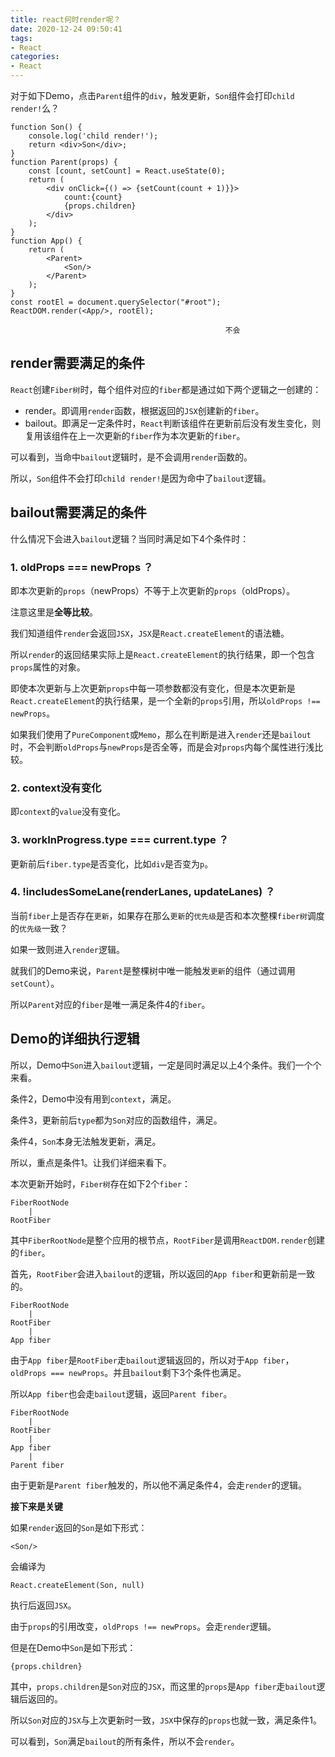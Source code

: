 ```yaml
---
title: react何时render呢？
date: 2020-12-24 09:50:41
tags:
- React
categories:
- React
---
```


对于如下Demo，点击`Parent`组件的`div`，触发更新，`Son`组件会打印`child render!`么？

```tsx
function Son() {  
    console.log('child render!');  
    return <div>Son</div>;
}
function Parent(props) {  
    const [count, setCount] = React.useState(0);  
    return (    
        <div onClick={() => {setCount(count + 1)}}>      
            count:{count}      
            {props.children}    
        </div>  
    );
}
function App() {  
    return (    
        <Parent>      
            <Son/>    
        </Parent>  
    );
}
const rootEl = document.querySelector("#root");
ReactDOM.render(<App/>, rootEl);
```

```
                                                不会    
```

## render需要满足的条件

`React`创建`Fiber树`时，每个组件对应的`fiber`都是通过如下两个逻辑之一创建的：

- render。即调用`render`函数，根据返回的`JSX`创建新的`fiber`。
- bailout。即满足一定条件时，`React`判断该组件在更新前后没有发生变化，则复用该组件在上一次更新的`fiber`作为本次更新的`fiber`。

可以看到，当命中`bailout`逻辑时，是不会调用`render`函数的。

所以，`Son`组件不会打印`child render!`是因为命中了`bailout`逻辑。

## bailout需要满足的条件

什么情况下会进入`bailout`逻辑？当同时满足如下4个条件时：

### 1. oldProps === newProps ？

即本次更新的`props`（newProps）不等于上次更新的`props`（oldProps）。

注意这里是**全等比较**。

我们知道组件`render`会返回`JSX`，`JSX`是`React.createElement`的语法糖。

所以`render`的返回结果实际上是`React.createElement`的执行结果，即一个包含`props`属性的对象。

即使本次更新与上次更新`props`中每一项参数都没有变化，但是本次更新是`React.createElement`的执行结果，是一个全新的`props`引用，所以`oldProps !== newProps`。

如果我们使用了`PureComponent`或`Memo`，那么在判断是进入`render`还是`bailout`时，不会判断`oldProps`与`newProps`是否全等，而是会对`props`内每个属性进行浅比较。

### 2. context没有变化

即`context`的`value`没有变化。

### 3. workInProgress.type === current.type ？

更新前后`fiber.type`是否变化，比如`div`是否变为`p`。

### 4. !includesSomeLane(renderLanes, updateLanes) ？

当前`fiber`上是否存在`更新`，如果存在那么`更新`的`优先级`是否和本次整棵`fiber树`调度的`优先级`一致？

如果一致则进入`render`逻辑。

就我们的Demo来说，`Parent`是整棵树中唯一能触发`更新`的组件（通过调用`setCount`）。

所以`Parent`对应的`fiber`是唯一满足条件4的`fiber`。

## Demo的详细执行逻辑

所以，Demo中`Son`进入`bailout`逻辑，一定是同时满足以上4个条件。我们一个个来看。

条件2，Demo中没有用到`context`，满足。

条件3，更新前后`type`都为`Son`对应的函数组件，满足。

条件4，`Son`本身无法触发更新，满足。

所以，重点是条件1。让我们详细来看下。

本次更新开始时，`Fiber树`存在如下2个`fiber`：

```
FiberRootNode      
	|  
RootFiber      
```

其中`FiberRootNode`是整个应用的根节点，`RootFiber`是调用`ReactDOM.render`创建的`fiber`。

首先，`RootFiber`会进入`bailout`的逻辑，所以返回的`App fiber`和更新前是一致的。

```
FiberRootNode      
	|  
RootFiber           
	| 
App fiber
```

由于`App fiber`是`RootFiber`走`bailout`逻辑返回的，所以对于`App fiber`，`oldProps === newProps`。并且`bailout`剩下3个条件也满足。

所以`App fiber`也会走`bailout`逻辑，返回`Parent fiber`。

```
FiberRootNode      
	|  
RootFiber           
	|   
App fiber      
	| 
Parent fiber
```

由于更新是`Parent fiber`触发的，所以他不满足条件4，会走`render`的逻辑。

**接下来是关键**

如果`render`返回的`Son`是如下形式：

```
<Son/>
```

会编译为

```
React.createElement(Son, null)
```

执行后返回`JSX`。

由于`props`的引用改变，`oldProps !== newProps`。会走`render`逻辑。

但是在Demo中`Son`是如下形式：

```
{props.children}
```

其中，`props.children`是`Son`对应的`JSX`，而这里的`props`是`App fiber`走`bailout`逻辑后返回的。

所以`Son`对应的`JSX`与上次更新时一致，`JSX`中保存的`props`也就一致，满足条件1。

可以看到，`Son`满足`bailout`的所有条件，所以不会`render`。